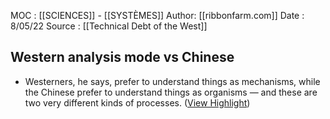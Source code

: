 MOC : [[SCIENCES]] - [[SYSTÈMES]]
Author: [[ribbonfarm.com]]
Date : 8/05/22
Source : [[Technical Debt of the West]]

## Western analysis mode vs Chinese 
- Westerners, he says, prefer to understand things as mechanisms, while the Chinese prefer to understand things as organisms — and these are two very different kinds of processes. ([View Highlight](https://instapaper.com/read/1456971470/17944518))